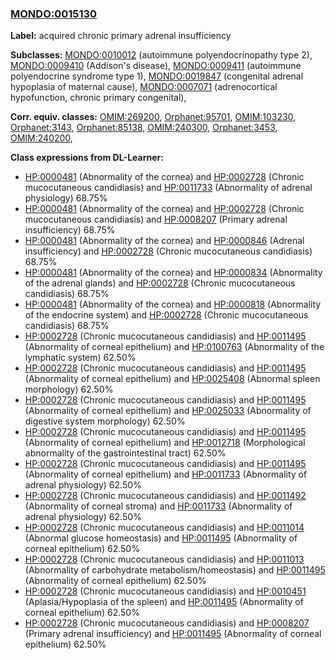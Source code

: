 
### [MONDO:0015130](http://purl.obolibrary.org/obo/MONDO_0015130)
**Label:** acquired chronic primary adrenal insufficiency

**Subclasses:** [MONDO:0010012](http://purl.obolibrary.org/obo/MONDO_0010012) (autoimmune polyendocrinopathy type 2), [MONDO:0009410](http://purl.obolibrary.org/obo/MONDO_0009410) (Addison's disease), [MONDO:0009411](http://purl.obolibrary.org/obo/MONDO_0009411) (autoimmune polyendocrine syndrome type 1), [MONDO:0019847](http://purl.obolibrary.org/obo/MONDO_0019847) (congenital adrenal hypoplasia of maternal cause), [MONDO:0007071](http://purl.obolibrary.org/obo/MONDO_0007071) (adrenocortical hypofunction, chronic primary congenital), 

**Corr. equiv. classes:** [OMIM:269200](http://purl.obolibrary.org/obo/OMIM_269200), [Orphanet:95701](http://www.orpha.net/ORDO/Orphanet_95701), [OMIM:103230](http://purl.obolibrary.org/obo/OMIM_103230), [Orphanet:3143](http://www.orpha.net/ORDO/Orphanet_3143), [Orphanet:85138](http://www.orpha.net/ORDO/Orphanet_85138), [OMIM:240300](http://purl.obolibrary.org/obo/OMIM_240300), [Orphanet:3453](http://www.orpha.net/ORDO/Orphanet_3453), [OMIM:240200](http://purl.obolibrary.org/obo/OMIM_240200), 

**Class expressions from DL-Learner:**

- [HP:0000481](http://purl.obolibrary.org/obo/HP_0000481) (Abnormality of the cornea) and [HP:0002728](http://purl.obolibrary.org/obo/HP_0002728) (Chronic mucocutaneous candidiasis) and [HP:0011733](http://purl.obolibrary.org/obo/HP_0011733) (Abnormality of adrenal physiology) 68.75%
- [HP:0000481](http://purl.obolibrary.org/obo/HP_0000481) (Abnormality of the cornea) and [HP:0002728](http://purl.obolibrary.org/obo/HP_0002728) (Chronic mucocutaneous candidiasis) and [HP:0008207](http://purl.obolibrary.org/obo/HP_0008207) (Primary adrenal insufficiency) 68.75%
- [HP:0000481](http://purl.obolibrary.org/obo/HP_0000481) (Abnormality of the cornea) and [HP:0000846](http://purl.obolibrary.org/obo/HP_0000846) (Adrenal insufficiency) and [HP:0002728](http://purl.obolibrary.org/obo/HP_0002728) (Chronic mucocutaneous candidiasis) 68.75%
- [HP:0000481](http://purl.obolibrary.org/obo/HP_0000481) (Abnormality of the cornea) and [HP:0000834](http://purl.obolibrary.org/obo/HP_0000834) (Abnormality of the adrenal glands) and [HP:0002728](http://purl.obolibrary.org/obo/HP_0002728) (Chronic mucocutaneous candidiasis) 68.75%
- [HP:0000481](http://purl.obolibrary.org/obo/HP_0000481) (Abnormality of the cornea) and [HP:0000818](http://purl.obolibrary.org/obo/HP_0000818) (Abnormality of the endocrine system) and [HP:0002728](http://purl.obolibrary.org/obo/HP_0002728) (Chronic mucocutaneous candidiasis) 68.75%
- [HP:0002728](http://purl.obolibrary.org/obo/HP_0002728) (Chronic mucocutaneous candidiasis) and [HP:0011495](http://purl.obolibrary.org/obo/HP_0011495) (Abnormality of corneal epithelium) and [HP:0100763](http://purl.obolibrary.org/obo/HP_0100763) (Abnormality of the lymphatic system) 62.50%
- [HP:0002728](http://purl.obolibrary.org/obo/HP_0002728) (Chronic mucocutaneous candidiasis) and [HP:0011495](http://purl.obolibrary.org/obo/HP_0011495) (Abnormality of corneal epithelium) and [HP:0025408](http://purl.obolibrary.org/obo/HP_0025408) (Abnormal spleen morphology) 62.50%
- [HP:0002728](http://purl.obolibrary.org/obo/HP_0002728) (Chronic mucocutaneous candidiasis) and [HP:0011495](http://purl.obolibrary.org/obo/HP_0011495) (Abnormality of corneal epithelium) and [HP:0025033](http://purl.obolibrary.org/obo/HP_0025033) (Abnormality of digestive system morphology) 62.50%
- [HP:0002728](http://purl.obolibrary.org/obo/HP_0002728) (Chronic mucocutaneous candidiasis) and [HP:0011495](http://purl.obolibrary.org/obo/HP_0011495) (Abnormality of corneal epithelium) and [HP:0012718](http://purl.obolibrary.org/obo/HP_0012718) (Morphological abnormality of the gastrointestinal tract) 62.50%
- [HP:0002728](http://purl.obolibrary.org/obo/HP_0002728) (Chronic mucocutaneous candidiasis) and [HP:0011495](http://purl.obolibrary.org/obo/HP_0011495) (Abnormality of corneal epithelium) and [HP:0011733](http://purl.obolibrary.org/obo/HP_0011733) (Abnormality of adrenal physiology) 62.50%
- [HP:0002728](http://purl.obolibrary.org/obo/HP_0002728) (Chronic mucocutaneous candidiasis) and [HP:0011492](http://purl.obolibrary.org/obo/HP_0011492) (Abnormality of corneal stroma) and [HP:0011733](http://purl.obolibrary.org/obo/HP_0011733) (Abnormality of adrenal physiology) 62.50%
- [HP:0002728](http://purl.obolibrary.org/obo/HP_0002728) (Chronic mucocutaneous candidiasis) and [HP:0011014](http://purl.obolibrary.org/obo/HP_0011014) (Abnormal glucose homeostasis) and [HP:0011495](http://purl.obolibrary.org/obo/HP_0011495) (Abnormality of corneal epithelium) 62.50%
- [HP:0002728](http://purl.obolibrary.org/obo/HP_0002728) (Chronic mucocutaneous candidiasis) and [HP:0011013](http://purl.obolibrary.org/obo/HP_0011013) (Abnormality of carbohydrate metabolism/homeostasis) and [HP:0011495](http://purl.obolibrary.org/obo/HP_0011495) (Abnormality of corneal epithelium) 62.50%
- [HP:0002728](http://purl.obolibrary.org/obo/HP_0002728) (Chronic mucocutaneous candidiasis) and [HP:0010451](http://purl.obolibrary.org/obo/HP_0010451) (Aplasia/Hypoplasia of the spleen) and [HP:0011495](http://purl.obolibrary.org/obo/HP_0011495) (Abnormality of corneal epithelium) 62.50%
- [HP:0002728](http://purl.obolibrary.org/obo/HP_0002728) (Chronic mucocutaneous candidiasis) and [HP:0008207](http://purl.obolibrary.org/obo/HP_0008207) (Primary adrenal insufficiency) and [HP:0011495](http://purl.obolibrary.org/obo/HP_0011495) (Abnormality of corneal epithelium) 62.50%


